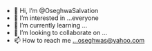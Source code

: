 - 👋 Hi, I’m @OseghwaSalvation
- 👀 I’m interested in ...everyone 
- 🌱 I’m currently learning ...
- 💞️ I’m looking to collaborate on ...
- 📫 How to reach me ...oseghwas@yahoo.com

<!---
OseghwaSalvation/OseghwaSalvation is a ✨ special ✨ repository because its `README.md` (this file) appears on your GitHub profile.
You can click the Preview link to take a look at your changes.
--->
